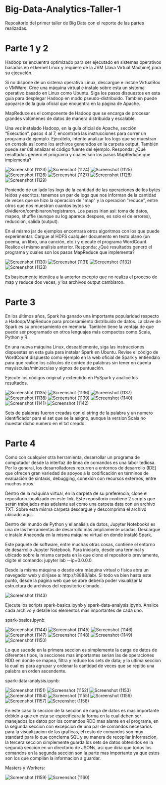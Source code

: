 # Big-Data-Analytics-Taller-1
Repositorio del primer taller de Big Data con el reporte de las partes realizadas.

# Parte 1 y 2
Hadoop se encuentra optimizado para ser ejecutado en sistemas operativos basados en el kernel Linux y requiere de la JVM (Java Virtual Machine) para su ejecución.

Si no dispone de un sistema operativo Linux, descargue e instale VirtualBox o VMWare.
Cree una máquina virtual e instale sobre esta un sistema operativo basado en Linux como Ubuntu.
Siga los pasos dispuestos en esta guía para desplegar Hadoop en modo pseudo-distribuido. También puede apoyarse de la guía oficial que encuentra en la página de Apache.

MapReduce es el componente de Hadoop que se encarga de procesar grandes volúmenes de datos de manera distribuida y escalable.

Una vez instalado Hadoop, en la guía oficial de Apache, sección “Execution”, pasos 4 al 7, encontrará las instrucciones para correr un programa de ejemplo. Ejecútelo, intente analizar los logs que se muestran en consola así como los archivos generados en la carpeta output. También puede ser útil analizar el código fuente del ejemplo. Responda:
¿Qué resultados generó el programa y cuales son los pasos MapReduce que implementa?

![Screenshot (1123)](https://user-images.githubusercontent.com/81723932/133597750-893ac331-83fa-4943-bbd7-67848c55a546.png)
![Screenshot (1124)](https://user-images.githubusercontent.com/81723932/133598433-9d5e023d-fd37-4218-9d9d-9f308cc4f6c9.png)
![Screenshot (1125)](https://user-images.githubusercontent.com/81723932/133598484-18429e30-b75c-4708-a638-5818abb297f1.png)
![Screenshot (1126)](https://user-images.githubusercontent.com/81723932/133598586-dfb03514-73e4-4914-b393-88d66b31d1b9.png)
![Screenshot (1127)](https://user-images.githubusercontent.com/81723932/133598679-313ec3f9-3f90-413e-9ffc-107d189cce30.png)
![Screenshot (1128)](https://user-images.githubusercontent.com/81723932/133598761-d9926219-d34d-4c85-9e67-8e024934d47f.png)
![Screenshot (1129)](https://user-images.githubusercontent.com/81723932/133598963-330afedf-7ef3-4ae8-a0d0-8083ca28f7c9.png)

Poniendo de un lado los logs de la cantidad de las operaciones de los bytes leidos y escritos; tenemos un par de logs que nos informan de la cantidad de veces que se hizo la operacion de "map" y la operacion "reduce", entre otros que nos muestran cuantos bytes se dividieron/combinaron/registraron. Los pasos irian asi: toma de datos, mapeo, shuffle (aunque su log aparece despues, es solo el de errores), reduccion, salida (output).

En el mismo jar de ejemplos encontrará otros algoritmos con los que puede experimentar. Cargue al HDFS cualquier documento en texto plano (un poema, un libro, una canción, etc.) y ejecute el programa WordCount. Realice el mismo análisis anterior. Responda:
¿Qué resultados generó el programa y cuales son los pasos MapReduce que implementa?

![Screenshot (1130)](https://user-images.githubusercontent.com/81723932/133599139-6aa0fa75-09c9-480b-9c02-87fcb9c285c3.png)
![Screenshot (1131)](https://user-images.githubusercontent.com/81723932/133599328-7d50e8ec-18d5-400c-bd12-ec909223bbed.png)
![Screenshot (1132)](https://user-images.githubusercontent.com/81723932/133599520-5ab4e374-0dfc-482a-b4b8-80c83d7daf48.png)
![Screenshot (1133)](https://user-images.githubusercontent.com/81723932/133599606-d0b62720-ae4a-46f7-a739-2cd0455b34f7.png)

Es basicamente identica a la anterior excepto que no realiza el proceso de map y reduce dos veces, y los archivos output cambiaron.


# Parte 3
En los últimos años, Spark ha ganado una importante popularidad respecto a Hadoop/MapReduce para procesamiento distribuido de datos. La clave de Spark es su procesamiento en memoria. También tiene la ventaja de que puede ser programado en otros lenguajes más compactos como Scala, Python y R.

En una nueva máquina Linux, deseablemente, siga las instrucciones dispuestas en esta guía para instalar Spark en Ubuntu.
Revise el código de WordCount dispuesto como ejemplo en la web oficial de Spark y entiéndalo para que realice los cálculos de conteo de palabras sin tener en cuenta mayúsculas/minúsculas y signos de puntuación.

Ejecute los códigos original y extendido en PySpark y analice los resultados.

![Screenshot (1135)](https://user-images.githubusercontent.com/81723932/133601334-a22b8bf9-2190-439a-97ef-70c443dfb873.png)
![Screenshot (1136)](https://user-images.githubusercontent.com/81723932/133601730-86901c7a-5720-44fd-9156-75f229550a92.png)
![Screenshot (1137)](https://user-images.githubusercontent.com/81723932/133601785-37ffc514-32d4-4962-a1b7-be1cf8fc7628.png)
![Screenshot (1138)](https://user-images.githubusercontent.com/81723932/133601832-0d97cc34-5603-49f8-8fb5-256ada4ba5fb.png)
![Screenshot (1139)](https://user-images.githubusercontent.com/81723932/133602212-45423a47-69bd-4179-bb96-8c5c300161df.png)
![Screenshot (1140)](https://user-images.githubusercontent.com/81723932/133602256-5ea69d6b-9c80-4e7b-ab43-b1c1ca5446a7.png)
![Screenshot (1141)](https://user-images.githubusercontent.com/81723932/133602309-95935bca-60ba-4ac5-b542-9062a7adb5f8.png)
![Screenshot (1142)](https://user-images.githubusercontent.com/81723932/133602386-fb0c7234-cb34-4bd8-ad2b-b8b962b058d6.png)

Sets de palabras fueron creadas con el string de la palabra y un numero identificador para el set que se la asigno, aunque la version Scala no muestar dicho numero en el txt creado.

# Parte 4
Como con cualquier otra herramienta, desarrollar un programa de computador desde la interfaz de línea de comandos es una labor tediosa. Por lo general, los desarrolladores recurren a entornos de desarrollo (IDE) que ofrecen gran variedad de apoyos a la codificación en términos de evaluación de sintaxis, debugging, conexión con recursos externos, entre muchos otros.

Dentro de la máquina virtual, en la carpeta de su preferencia, clone el repositorio localizado en este link. Este repositorio contiene 2 scripts que serán trabajados más adelante así como una carpeta data con un archivo TXT. Sobre esta misma carpeta descargue y descomprima el archivo ubicado aquí.

Dentro del mundo de Python y el análisis de datos, Jupyter Notebooks es una de las herramientas de desarrollo más ampliamente usadas. Descargue e instale Anaconda en la misma máquina virtual en donde instaló Spark.

Este paquete de software, entre muchas otras cosas, contiene el entorno de desarrollo Jupyter Notebook. Para iniciarlo, desde una terminal y ubicado sobre la misma carpeta en la que clono el repositorio previamente, digite el comando: jupyter lab --ip=0.0.0.0.

Desde la misma máquina o desde otra máquina virtual o física abra un navegador web y diríjase a: http://<puerto>:8888/lab/. Si todo va bien hasta este punto, desde la página web que se abre debería poder visualizar la estructura de archivos del repositorio clonado.

![Screenshot (1143)](https://user-images.githubusercontent.com/81723932/133606127-d4cf65b9-5f45-4729-a74d-05fae60c025e.png)
  
Ejecute los scripts spark-basics.ipynb y spark-data-analysis.ipynb. Analice cada archivo y detalle los elementos más importantes de cada uno.
  
spark-basics.ipynb:
  
![Screenshot (1144)](https://user-images.githubusercontent.com/81723932/133606235-5fdc19bd-166e-4407-9005-28546604f942.png)
![Screenshot (1145)](https://user-images.githubusercontent.com/81723932/133606378-2043d639-c403-4065-9468-15bab3b26ca4.png)
![Screenshot (1146)](https://user-images.githubusercontent.com/81723932/133606445-6572c68e-498c-4694-82de-7cc9183503bd.png)
![Screenshot (1147)](https://user-images.githubusercontent.com/81723932/133606642-c91dabe5-0f8b-49b5-a37d-c3e7a212fc4a.png)
![Screenshot (1148)](https://user-images.githubusercontent.com/81723932/133606739-1e0d635b-a6ed-4e9a-b20e-09fac0c282da.png)
![Screenshot (1149)](https://user-images.githubusercontent.com/81723932/133606792-c8960d9c-39d2-4922-9b2c-ea4b244088b4.png)
![Screenshot (1150)](https://user-images.githubusercontent.com/81723932/133606834-f211435e-42ac-4edf-aafe-119e3bbf59e0.png)
  
Lo que sucede en la primera seccion es simplemente la carga de datos de diferentes tipos, la secciones mas importantes serian las de operaciones RDD en donde se mapea, filtra y reduce los sets de data;  y la ultima seccion la cual es para agrupar y ordenar la cantidad de veces que se repitio una palabra en orden ascendente.

spark-data-analysis.ipynb:
  
![Screenshot (1151)](https://user-images.githubusercontent.com/81723932/133607247-cf17e2cd-021a-4ab8-a87f-fbab4400a805.png)
![Screenshot (1152)](https://user-images.githubusercontent.com/81723932/133607340-caf3880a-e379-424d-bcec-72433067bff8.png)
![Screenshot (1153)](https://user-images.githubusercontent.com/81723932/133607392-a44915de-8769-475d-b0b4-1b2744ad6503.png)
![Screenshot (1154)](https://user-images.githubusercontent.com/81723932/133607444-7b485807-af8f-4f12-b179-665540d57e6c.png)
![Screenshot (1155)](https://user-images.githubusercontent.com/81723932/133607594-7f38a558-da2a-4dbd-b50f-8e1f181b4afd.png)
![Screenshot (1156)](https://user-images.githubusercontent.com/81723932/133607683-41a52011-787d-4368-bc04-e9b0b4dc55ac.png)
![Screenshot (1157)](https://user-images.githubusercontent.com/81723932/133607763-2a40e853-5d54-41dc-a8c0-417ea227b7ef.png)
![Screenshot (1158)](https://user-images.githubusercontent.com/81723932/133607829-9748a050-da85-466e-b972-0edcea556f63.png)
  
En este caso la seccion de la seccion de carga de datos es mas importante debido a que en esta se especificara la forma en la cual deben ser manejados los datos por los comandos RDD mas alante en el programa, en la segunda seccion con excepcion de una par de comandos necesarios para la visualizacion de las graficas, el resto de comandos son muy standard para lo que concierna SQL y su manera de recopilar informacion, la tercera seccion simplemente guarda los sets de datos obtenidos en la segunda seccion en un directorio de JSONs, asi que diria que todos los comandos en la segunda seccion son la parte mas importante ya que estos son los que compilan la informacion a guardar.
  
 Masters y Workers:
  
![Screenshot (1159)](https://user-images.githubusercontent.com/81723932/133607890-9edc91f7-1ffd-41fe-a8d8-7c545c864088.png)
![Screenshot (1160)](https://user-images.githubusercontent.com/81723932/133607932-cd4ec067-ed75-4690-9016-5a115de80e52.png)



